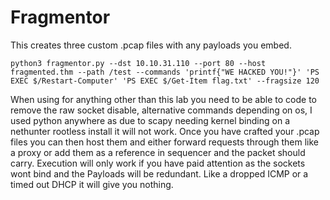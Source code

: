 # Fragmentor
This creates three custom .pcap files with any payloads you embed.


```
python3 fragmentor.py --dst 10.10.31.110 --port 80 --host fragmented.thm --path /test --commands 'printf{"WE HACKED YOU!"}' 'PS EXEC $/Restart-Computer' 'PS EXEC $/Get-Item flag.txt' --fragsize 120
```

When using for anything other than this lab you need to be able to code to remove the raw socket disable, alternative commands depending on os, I used python anywhere as due to scapy needing kernel binding on a nethunter rootless install it will not work.
Once you have crafted your .pcap files you can then host them and either forward requests through them like a proxy or add them as a reference in sequencer and the packet should carry.
Execution will only work if you have paid attention as the sockets wont bind and the Payloads will be redundant.
Like a dropped ICMP or a timed out DHCP it will give you nothing.
